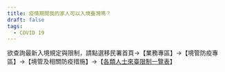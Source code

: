 ```yaml
---
title: 疫情期間我的家人可以入境臺灣嗎？
draft: false
tags:
  - COVID 19
---
```

欲查詢最新入境規定與限制，請點選移民署首頁→【業務專區】→【境管防疫專區】→【境管及相關防疫措施】→【[各類人士來臺限制一覽表](https://www.immigration.gov.tw/5382/5385/7445/211420/229781/211422/ "至各類人士來臺限制一覽表")】